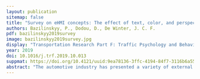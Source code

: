 ```yaml
---
layout: publication
sitemap: false
title: "Survey on eHMI concepts: The effect of text, color, and perspective"
authors: Bazilinskyy, P., Dodou, D., De Winter, J. C. F.
pdf: bazilinskyy2019survey
image: bazilinskyy2019survey.jpg
display: "Transportation Research Part F: Traffic Psychology and Behaviour, 67, 175-194"
year: 2019
doi: 10.1016/j.trf.2019.10.013
suppmat: https://doi.org/10.4121/uuid:9ea78136-3ffc-4194-84f7-3116b6a55758
abstract: "The automotive industry has presented a variety of external human-machine interfaces (eHMIs) for automated vehicles (AVs). However, there appears to be no consensus on which types of eHMIs are clear to vulnerable road users. Here, we present the results of two large crowdsourcing surveys on this topic. In the first survey, we asked respondents about the clarity of 28 images, videos, and patent drawings of eHMI concepts presented by the automotive industry. Results showed that textual eHMIs were generally regarded as the clearest. Among the non-textual eHMIs, a projected zebra crossing was regarded as clear, whereas light-based eHMIs were seen as relatively unclear. A considerable proportion of the respondents mistook non-textual eHMIs for a sensor. In the second survey, we examined the effect of perspective of the textual message (egocentric from the pedestrian's point of view: 'Walk', 'Don't walk' vs. allocentric: 'Will stop', 'Won't stop') and color (green, red, white) on whether respondents felt safe to cross in front of the AV. The results showed that textual eHMIs were more persuasive than color-only eHMIs, which is in line with the results from the first survey. The eHMI that received the highest percentage of 'Yes' responses was the message 'Walk' in green font, which points towards an egocentric perspective taken by the pedestrian. We conclude that textual egocentric eHMIs are regarded as clearest, which poses a dilemma because textual instructions are associated with practical issues of liability, legibility, and technical feasibility."
---
```

